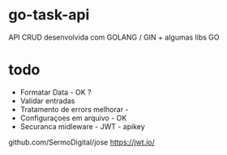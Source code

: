 # go-task-api
API CRUD desenvolvida com GOLANG / GIN + algumas libs GO




# todo


-  Formatar Data - OK ? 
 - Validar entradas 
 - Tratamento de errors melhorar -  
- Configuraçoes em arquivo - OK 
- Securanca midleware - JWT - apikey



github.com/SermoDigital/jose
https://jwt.io/
